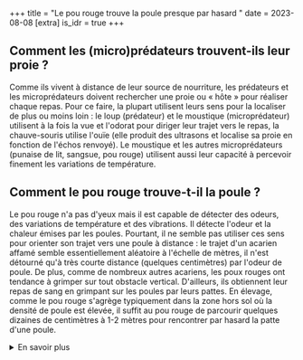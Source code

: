 +++
title = "Le pou rouge trouve la poule presque par hasard "
date = 2023-08-08
[extra]
is_idr = true
+++


## Comment les (micro)prédateurs trouvent-ils leur proie ?

Comme ils vivent à distance de leur source de nourriture, les prédateurs et les microprédateurs doivent rechercher une proie ou « hôte » pour réaliser chaque repas. Pour ce faire, la plupart utilisent leurs sens pour la localiser de plus ou moins loin : le loup (prédateur) et le moustique (microprédateur) utilisent à la fois la vue et l'odorat pour diriger leur trajet vers le repas, la chauve-souris utilise l'ouïe (elle produit des ultrasons et localise sa proie en fonction de l'échos renvoyé). Le moustique et les autres microprédateurs (punaise de lit, sangsue, pou rouge) utilisent aussi leur capacité à percevoir finement les variations de température. 
## Comment le pou rouge trouve-t-il la poule ?

Le pou rouge n'a pas d'yeux mais il est capable de détecter des odeurs, des variations de température et des vibrations. Il détecte l'odeur et la chaleur émises par les poules. Pourtant, il ne semble pas utiliser ces sens pour orienter son trajet vers une poule à distance : le trajet d'un acarien affamé semble essentiellement aléatoire à l'échelle de mètres, il n'est détourné qu'à très courte distance (quelques centimètres) par l'odeur de poule. 
De plus, comme de nombreux autres acariens, les poux rouges ont tendance à grimper sur tout obstacle vertical. D'ailleurs, ils obtiennent leur repas de sang en grimpant sur les poules par leurs pattes. En élevage, comme le pou rouge s'agrège typiquement dans la zone hors sol où la densité de poule est élevée, il suffit au pou rouge de parcourir quelques dizaines de centimètres à 1-2 mètres pour rencontrer par hasard la patte d'une poule. 




<details>
    <summary>En savoir plus</summary>

## Comment sait-on cela ?

Une odeur est un ensemble de molécules volatiles perçue par un système chimiosensoriel. La composition de l'odeur des poules a été caractérisée par des analyses chimiques (par Chromatographie en phase gazeuse-spectrométrie de masse, GC-MS) et un parfum de poule artificiel a été breveté.
Des tests de comportement à différentes échelles spatio-temporelles ont été réalisés en laboratoire : tests de choix sur flux d'air ou analyse du trajet parcouru in vitro (quelques cm2 durant 10 minutes par acarien), tests avec des pièges électriques appâtés ou non par une odeur de poule sur une surface d'un m2 et dans des bâtiments de pondeuses et relevé après une heure à une nuit. Dans les tests de choix, on évalue l'attractivité à courte distance en comparant le choix immédiat de centaines d'acariens entre deux odeurs (odeur de poule et air pur par exemple). Dans les analyses de trajet, on enregistre au moyen d'une caméra pilotée par un nanoordinateur le trajet individuel en 2D de centaines d'acariens confrontés ou non à une odeur dans une arène de 4 cm de diamètre. Dans les expérimentations avec pièges électriques, des tubes verticaux miment les pattes de poule et sont coiffés d'un système électrifié relarguant l'odeur testée. Le système électrifié projette tout acarien cherchant à atteindre l'odeur sur une plaque engluée standard, sur laquelle sont comptés les acariens piégés dans l'intervalle de l'expérimentation (1h ou 1 nuit).
C'est en confrontant les pourcentages de choix in vitro entre différentes odeurs et de l'air pur, les caractéristiques des trajets parcourus, les quantités de poux rouges piégés en présence ou en absence d'odeur de poule et/ou d'ammoniac et les distances entre points de lâcher et pièges, que nous avons pu améliorer notre compréhensions du comportement de recherche de nourriture chez le pou rouge.

### Sources scientifiques

- Roy et al. 2018
- Auffray et al. 2022

</details>

